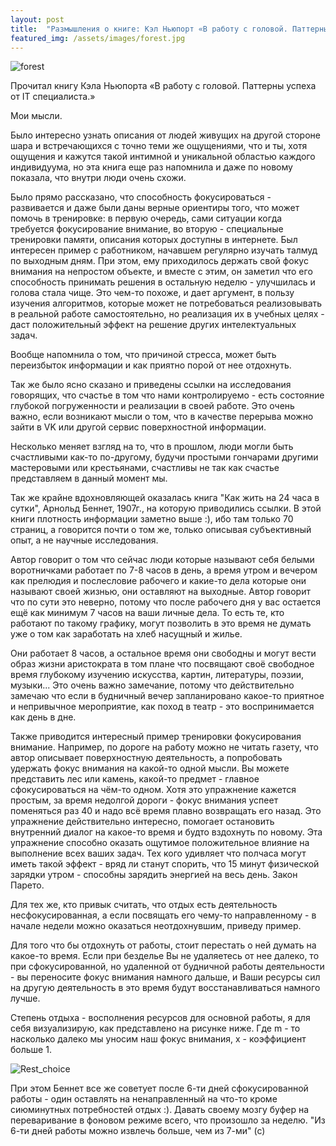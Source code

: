 ```yaml
---
layout: post
title:  "Размышления о книге: Кэл Ньюпорт «В работу с головой. Паттерны успеха от IT-специалиста»"
featured_img: /assets/images/forest.jpg
---
```


![forest](({{site.baseurl}}/assets/images/forest.jpg))

Прочитал книгу Кэла Ньюпорта «В работу с головой. Паттерны успеха от IT специалиста.»

Мои мысли.

Было интересно узнать описания от людей живущих на другой стороне шара и встречающихся с точно теми же ощущениями, что и ты, хотя ощущения и кажутся такой интимной и уникальной областью каждого индивидуума, но эта книга еще раз напомнила и даже по новому показала, что внутри люди очень схожи. 

Было прямо рассказано, что способность фокусироваться - развивается и даже были даны верные ориентиры того, что может помочь в тренировке: в первую очередь, сами ситуации когда требуется фокусирование внимание, во вторую - специальные тренировки памяти, описания которых доступны в интернете.
Был интересен пример с работником, начавшем регулярно изучать талмуд по выходным дням. При этом, ему приходилось держать свой фокус внимания на непростом объекте, и вместе с этим, он заметил что его способность принимать решения в остальную неделю - улучшилась и голова стала чище. 
Это чем-то похоже, и дает аргумент, в пользу изучения алгоритмов, которые может не потребоваться реализовывать в реальной работе самостоятельно, но реализация их в учебных целях - даст положительный эффект на решение других интелектуальных задач.

Вообще напомнила о том, что причиной стресса, может быть переизбыток информации и как приятно порой от нее отдохнуть.

Так же было ясно сказано и приведены ссылки на исследования говорящих, что счастье в том что нами контролируемо - есть состояние глубокой погруженности и реализации в своей работе.
Это очень важно, если возникают мысли о том, что в качестве перерыва можно зайти в VK или другой сервис поверхностной информации.

Несколько меняет взгляд на то, что в прошлом, люди могли быть счастливыми как-то по-другому, будучи простыми гончарами другими мастеровыми или крестьянами, счастливы не так как счастье представляем в данный момент мы.

Так же крайне вдохновляющей оказалась книга "Как жить на 24 часа в сутки", Арнольд Беннет, 1907г., на которую приводились ссылки. 
В этой книги плотность информации заметно выше :), ибо там только 70 страниц, а говорится почти о том же, только описывая субъективный опыт, а не научные исследования. 

Автор говорит о том что сейчас люди которые называют себя белыми воротничками работает по 7-8 часов в день, а время утром и вечером как прелюдия и послесловие рабочего и какие-то дела которые они называют своей жизнью, они оставляют на выходные. 
 Автор говорит что по сути это неверно, потому что после рабочего дня у вас остается ещё как минимум 7 часов на ваши личные дела. 
То есть те, кто работают по такому графику, могут позволить в это время не думать уже о том как заработать на хлеб насущный и жилье.

Они работает 8 часов, а остальное время они свободны и могут вести образ жизни аристократа в том плане что посвящают своё свободное время глубокому изучению искусства, картин, литературы, поэзии, музыки...
Это очень важно замечание, потому что действительно замечаю что если в будничный вечер запланировано какое-то приятное и непривычное мероприятие, как поход в театр - это воспринимается как день в дне. 


Также приводится интересный пример тренировки фокусирования внимание.  Например, по дороге на работу можно не читать газету, что автор описывает поверхностную деятельность, а попробовать удержать фокус внимания на какой-то одной мысли.
Вы можете представить лес или камень, какой-то предмет - главное сфокусироваться на чём-то  одном. Хотя это упражнение кажется простым, за время недолгой дороги - фокус внимания успеет поменяться раз 40 и надо всё время плавно возвращать его назад.
Это упражнение действительно интересно, помогает остановить внутренний диалог на какое-то время и будто вздохнуть по новому.
Эта упражнение способно оказать ощутимое положительное влияние на выполнение всех ваших задач. Тех кого удивляет что полчаса могут иметь такой эффект - вряд ли станут спорить, что 15 минут физической зарядки утром - способны зарядить энергией на весь день. Закон Парето. 


Для тех же, кто привык считать, что отдых есть деятельность несфокусированная, а если посвящать его чему-то направленному - в начале недели можно оказаться неотдохнувшим, приведу пример.

Для того что бы отдохнуть от работы, стоит перестать о ней думать на какое-то время. Если при безделье Вы не удаляетесь от нее далеко, то при сфокусированной, но удаленной от будничной работы деятельности - вы переносите фокус внимания намного дальше, и Ваши ресурсы сил на другую деятельность в это время будут восстанавливаться намного лучше.


Степень отдыха - восполнения ресурсов для основной работы, я для себя визуализирую, как представлено на рисунке ниже. Где m - то насколько далеко мы уносим наш фокус внимания, x - коэффициент больше 1.

![Rest_choice]({{site.baseurl}}/assets/images/Rest_choice.png)

При этом Беннет все же советует после 6-ти дней сфокусированной работы - один оставлять на ненаправленный на что-то кроме сиюминутных потребностей отдых :). Давать своему мозгу буфер на переваривание в фоновом режиме всего, что произошло за неделю.
"Из 6-ти дней работы можно извлечь больше, чем из 7-ми" (с)
